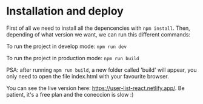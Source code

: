 # Installation and deploy

First of all we need to install all the depencencies with `npm install`. Then, depending
of what version we want, we can run this different commands:

To run the project in develop mode: `npm run dev`

To run the project in production mode: `npm run build`

PSA: after running `npm run build`, a new folder called 'build' will appear, you only need to open the file index.html with your favourite browser.

You can see the live version here: https://user-list-react.netlify.app/. Be patient, it's a free plan and the coneccion is slow :)
